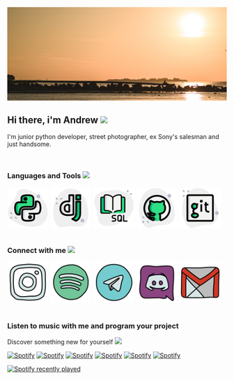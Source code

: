 <img src="./assets/cover.jpg" alt="Python">

## Hi there, i'm Andrew <img src="https://media.giphy.com/media/hvRJCLFzcasrR4ia7z/giphy.gif" width="25px">

I'm junior python developer, street photographer, ex Sony's salesman and just handsome.

<br>

### Languages and Tools <img src="https://media.giphy.com/media/XT9HMdwmpHqqOu1f1a/giphy.gif" width="25px">

<div style="display: flex; flex-wrap: wrap;">
  <img src="./assets/image-8.png" alt="Python" style="max-width: 94px; height: auto; margin-right: 5px;">
  <img src="./assets/image-7.png" alt="Django" style="max-width: 94px; height: auto; margin-right: 5px;">
  <img src="./assets/image-9.png" alt="SQL" style="max-width: 94px; height: auto; margin-right: 5px;">
  <img src="./assets/image-10.png" alt="GitHub" style="max-width: 94px; height: auto; margin-right: 5px;">
  <img src="./assets/image-11.png" alt="GitHub" style="max-width: 94px; height: auto; margin-right: 5px;">
</div>

<br>

### Connect with me <img src="https://media.giphy.com/media/v1.Y2lkPTc5MGI3NjExd2NzYXM4MWZzd3pveXAxZncxaGcyNGJxbmIxZm0wYzh3bWg0MTRscCZlcD12MV9pbnRlcm5hbF9naWZfYnlfaWQmY3Q9Zw/QSz4qjPPIkt2TWDd8N/giphy.gif" width="25px">

<div style="display: flex; flex-wrap: wrap;">
  <a href="https://www.instagram.com/drew.raw/" style="display: block; margin-right: 5px;">
    <img src="./assets/image-2.png" alt="Instagram link" style="max-width: 94px; height: auto;">
  </a>
  <a href="https://open.spotify.com/user/ldt15dbuezwabm7lje2sl6sam" style="display: block; margin-right: 5px;">
    <img src="./assets/image-6.png" alt="Spotify link" style="max-width: 94px; height: auto;">
  </a>
  <a href="https://t.me/furturnax/" style="display: block; margin-right: 5px;">
    <img src="./assets/image-1.png" alt="Telegram link" style="max-width: 94px; height: auto;">
  </a>
  <a href="https://discord.com/users/furturna" style="display: block; margin-right: 5px;">
    <img src="./assets/image-3.png" alt="Discord link" style="max-width: 94px; height: auto;">
  </a>
  <a href="mailto:furturnax@gmail.com" style="display: block;">
    <img src="./assets/image-5.png" alt="Discord link" style="max-width: 94px; height: auto;">
  </a>
</div>

<br>

### Listen to music with me and program your project

<!---<img src="https://media.giphy.com/media/v1.Y2lkPTc5MGI3NjExcWRqMTlsem9yM292b216eXMwbTBjb3hiZDdocnJ4dmczZGkzeWEyZSZlcD12MV9pbnRlcm5hbF9naWZfYnlfaWQmY3Q9cw/gF2GW1BYjTdfoaKNtu/giphy.gif" width="240px"><img src="https://media.giphy.com/media/v1.Y2lkPTc5MGI3NjExZHVzYzF2MXQ2cjRibWdoajNrbTNzcW01bGF4NHF4dHduemY3ZTloeiZlcD12MV9pbnRlcm5hbF9naWZfYnlfaWQmY3Q9cw/5nqQZQyMNQMjrDVvSE/giphy.gif" width="240px">--->

Discover something new for yourself <img src="https://media.giphy.com/media/v1.Y2lkPTc5MGI3NjExdGhmdG4zNmRkN2hoeWtsZm1qZXBnNWN0ZXM3bHhicGNzNjQ2M3QwcyZlcD12MV9pbnRlcm5hbF9naWZfYnlfaWQmY3Q9cw/LsVTr9FSIMLox6e3Qw/giphy.gif" width="25px">

[![Spotify](https://img.shields.io/badge/Release%20radar-71C598?style=flat-square)](https://open.spotify.com/playlist/37i9dQZEVXbmqd45k6rn2I)
[![Spotify](https://img.shields.io/badge/Ez%20Dubstep-D6E5E5?style=flat-square)](https://open.spotify.com/playlist/1Zp9GsNyeyvv6juPadIabr) 
[![Spotify](https://img.shields.io/badge/Hard%20Dubstep-D03827?style=flat-square)](https://open.spotify.com/playlist/7HuMUFYMjEhq7xblVUMCT2) 
[![Spotify](https://img.shields.io/badge/Drum%20and%20Bass-4A79AF?style=flat-square)](https://open.spotify.com/playlist/1xohJb3p1quwF8KHkYKv5V)
[![Spotify](https://img.shields.io/badge/Phonk-F0811F?style=flat-square)](https://open.spotify.com/playlist/0eIvDWjGTL03e6rNKNvh1I) 
[![Spotify](https://img.shields.io/badge/Deep%20House-8A4581?style=flat-square)](https://open.spotify.com/playlist/5Cer7hJEvZ4WeQNVTjTDhV)

<div style="display: flex; flex-direction: column;">
  <!--- <div>
    <a href="https://open.spotify.com/user/ldt15dbuezwabm7lje2sl6sam">
      <img src="https://novatorem-five-ebon.vercel.app/api/spotify/?background_color=212121" alt="Spotify">
    </a>
  </div> --->
  <div>
    <a href="https://open.spotify.com/user/ldt15dbuezwabm7lje2sl6sam">
      <img src="https://spotify-recently-played-readme.vercel.app/api?user=ldt15dbuezwabm7lje2sl6sam&width=480" alt="Spotify recently played">
    </a>
  </div>
</div>
